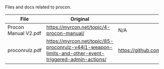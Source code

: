 Files and docs related to procon.

| File | Original | Source code |
|---|---|---|
| Procon Manual V2.pdf | https://myrcon.net/topic/4-procon-manual/ | N/A |
| proconrulz.pdf | https://myrcon.net/topic/85-proconrulz-v44j1-weapon-limits-and-other-event-triggered-admin-actions/ | https://github.com/AdKats/ProconRulz/tree/master
